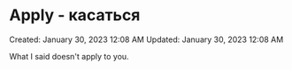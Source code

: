 # Apply - касаться

Created: January 30, 2023 12:08 AM
Updated: January 30, 2023 12:08 AM

What I said doesn't apply to you.
